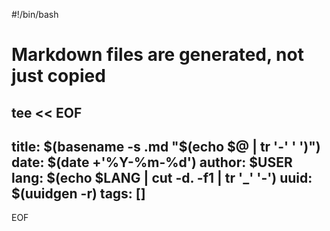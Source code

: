 #!/bin/bash
# Markdown files are generated, not just copied

tee << EOF
---
title: $(basename -s .md "$(echo $@ | tr '-' ' ')")
date: $(date +'%Y-%m-%d')
author: $USER
lang: $(echo $LANG | cut -d. -f1 | tr '_' '-')
uuid: $(uuidgen -r)
tags: []
---
EOF
